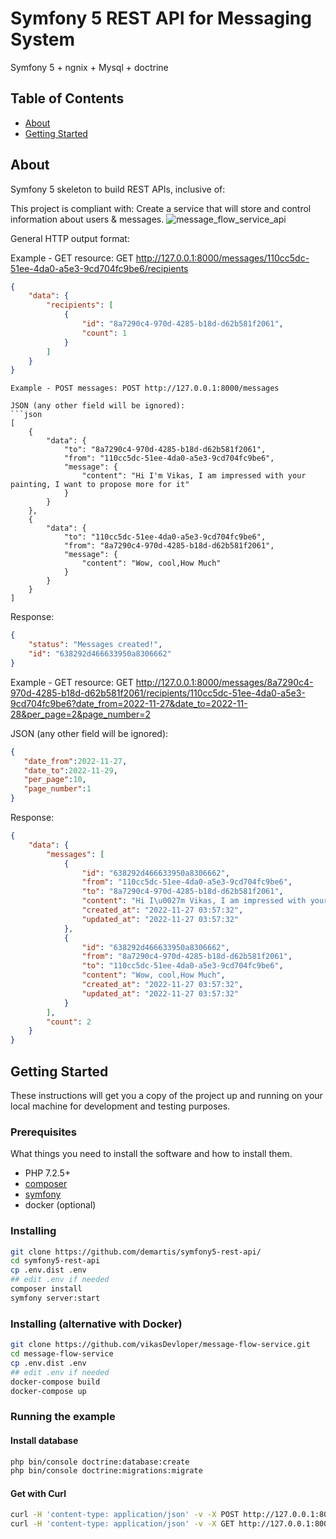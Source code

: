 # Symfony 5 REST API for Messaging System

Symfony 5 + ngnix + Mysql + doctrine


## Table of Contents
+ [About](#about)
+ [Getting Started](#getting_started)


## About <a name = "about"></a>
Symfony 5 skeleton to build REST APIs, inclusive of:


This project is compliant with:
Create a service that will store and control information about users & messages.
![message_flow_service_api](https://user-images.githubusercontent.com/37538760/204134083-19461b0f-46a7-41d6-89b0-8889b40d94e1.gif)


General HTTP output format:


Example - GET resource: GET http://127.0.0.1:8000/messages/110cc5dc-51ee-4da0-a5e3-9cd704fc9be6/recipients
```json
{
    "data": {
        "recipients": [
            {
                "id": "8a7290c4-970d-4285-b18d-d62b581f2061",
                "count": 1
            }
        ]
    }
}

``` 



``` 
Example - POST messages: POST http://127.0.0.1:8000/messages

JSON (any other field will be ignored):
```json
[
    {
        "data": {
            "to": "8a7290c4-970d-4285-b18d-d62b581f2061",
            "from": "110cc5dc-51ee-4da0-a5e3-9cd704fc9be6",
            "message": {
                "content": "Hi I'm Vikas, I am impressed with your painting, I want to propose more for it"
            }
        }
    },
    {
        "data": {
            "to": "110cc5dc-51ee-4da0-a5e3-9cd704fc9be6",
            "from": "8a7290c4-970d-4285-b18d-d62b581f2061",
            "message": {
                "content": "Wow, cool,How Much"
            }
        }
    }
]

``` 
Response:
```json
{
    "status": "Messages created!",
    "id": "638292d466633950a8306662"
}
```
Example - GET resource: GET 
http://127.0.0.1:8000/messages/8a7290c4-970d-4285-b18d-d62b581f2061/recipients/110cc5dc-51ee-4da0-a5e3-9cd704fc9be6?date_from=2022-11-27&date_to=2022-11-28&per_page=2&page_number=2

JSON (any other field will be ignored):
```json params
{
   "date_from":2022-11-27,
   "date_to":2022-11-29,
   "per_page":10,
   "page_number":1
}

``` 
Response:
```json
{
    "data": {
        "messages": [
            {
                "id": "638292d466633950a8306662",
                "from": "110cc5dc-51ee-4da0-a5e3-9cd704fc9be6",
                "to": "8a7290c4-970d-4285-b18d-d62b581f2061",
                "content": "Hi I\u0027m Vikas, I am impressed with your painting, I want to propose more for it",
                "created_at": "2022-11-27 03:57:32",
                "updated_at": "2022-11-27 03:57:32"
            },
            {
                "id": "638292d466633950a8306662",
                "from": "8a7290c4-970d-4285-b18d-d62b581f2061",
                "to": "110cc5dc-51ee-4da0-a5e3-9cd704fc9be6",
                "content": "Wow, cool,How Much",
                "created_at": "2022-11-27 03:57:32",
                "updated_at": "2022-11-27 03:57:32"
            }
        ],
        "count": 2
    }
}
```


## Getting Started <a name = "getting_started"></a>

These instructions will get you a copy of the project up and running on your local machine 
for development and testing purposes. 

### Prerequisites

What things you need to install the software and how to install them.
- PHP 7.2.5+
- [composer](https://getcomposer.org/download/)
- [symfony](https://symfony.com/doc/current/setup.html)
- docker (optional)

### Installing

```bash
git clone https://github.com/demartis/symfony5-rest-api/
cd symfony5-rest-api
cp .env.dist .env
## edit .env if needed
composer install
symfony server:start
```
### Installing (alternative with Docker)

```bash
git clone https://github.com/vikasDevloper/message-flow-service.git
cd message-flow-service
cp .env.dist .env
## edit .env if needed
docker-compose build
docker-compose up
```


### Running the example

#### Install database
```bash
php bin/console doctrine:database:create
php bin/console doctrine:migrations:migrate
```

#### Get with Curl

```bash
curl -H 'content-type: application/json' -v -X POST http://127.0.0.1:8000/messages
curl -H 'content-type: application/json' -v -X GET http://127.0.0.1:8000/messages/110cc5dc-51ee-4da0-a5e3-9cd704fc9be6/recipients
```
